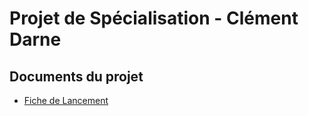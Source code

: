 # Projet de Spécialisation - Clément Darne

## Documents du projet

- [Fiche de Lancement](https://docs.google.com/document/d/1ZuqTi5ynLvBm6lz4eAiwqOQUeDUz08ptT6vcpWwiOQE/edit?usp=sharing)
